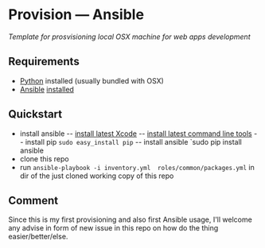 # Provision &mdash; Ansible

*Template for prosvisioning local OSX machine for web apps development*

## Requirements

- [Python](http://www.python.org) installed (usually bundled with OSX)
- [Ansible](http://docs.ansible.com) [installed](http://docs.ansible.com/intro_installation.html#latest-releases-via-pip)

## Quickstart

- install ansible
-- [install latest Xcode](macappstores://itunes.apple.com/cz/app/xcode/id497799835?mt=12)
-- [install latest command line tools](https://developer.apple.com/downloads/index.action?searchTextField=command%20line%20tools)
-- install pip `sudo easy_install pip`
-- install ansible `sudo pip install ansible
- clone this repo
- run `ansible-playbook -i inventory.yml  roles/common/packages.yml` in dir of the just cloned working copy of this repo

## Comment

Since this is my first provisioning and also first Ansible usage, I'll welcome any advise in form of new issue in this repo on how do the thing easier/better/else.